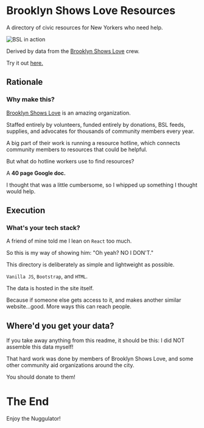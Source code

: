 # Brooklyn Shows Love Resources

A directory of civic resources for New Yorkers who need help. 

![BSL in action](https://mattseidholz.com/assets/images/bsl-resources.gif)

Derived by data from the [Brooklyn Shows Love](http://www.equalityforflatbush.org/brooklyn-shows-love-mutual-aid-project/) crew.

Try it out [here.](seinwave.github.io/bsl-resources)


## Rationale

### Why make this?

[Brooklyn Shows Love](http://www.equalityforflatbush.org/brooklyn-shows-love-mutual-aid-project/) is an amazing organization. 

Staffed entirely by volunteers, funded entirely by donations, BSL feeds, supplies, and advocates for thousands of community members every year.

A big part of their work is running a resource hotline, which connects community members to resources that could be helpful.

But what do hotline workers use to find resources?

A **40 page Google doc.**

I thought that was a little cumbersome, so I whipped up something I thought would help.

## Execution

### What's your tech stack?

A friend of mine told me I lean on `React` too much. 

So this is my way of showing him: "Oh yeah? NO I DON'T."

This directory is deliberately as simple and lightweight as possible.

`Vanilla JS`, `Bootstrap`, and `HTML`. 

The data is hosted in the site itself.

Because if someone else gets access to it, and makes another similar website...good. More ways this can reach people. 


## Where'd you get your data?

If you take away anything from this readme, it should be this: I did NOT assemble this data myself!

That hard work was done by members of Brooklyn Shows Love, and some other community aid organizations around the city.

You should donate to them!

# The End

Enjoy the Nuggulator!